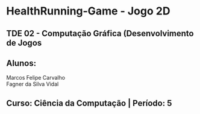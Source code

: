 # HealthRunning-Game - Jogo 2D

## TDE 02 - Computação Gráfica (Desenvolvimento de Jogos

## Alunos:
Marcos Felipe Carvalho <br />
Fagner da Silva Vidal  

## Curso: Ciência da Computação | Período: 5
